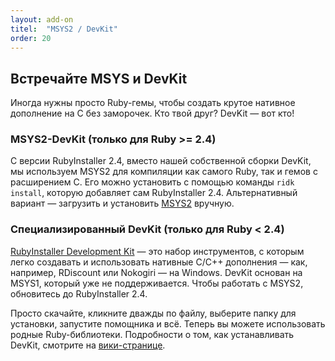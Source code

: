 ```yaml
---
layout: add-on
titel:  "MSYS2 / DevKit"
order: 20
---
```

##  Встречайте MSYS и DevKit

Иногда нужны просто Ruby-гемы, чтобы создать крутое нативное дополнение на C без заморочек. Кто твой друг? DevKit —
вот кто!

### MSYS2-DevKit (только для Ruby >= 2.4)

С версии RubyInstaller 2.4, вместо нашей собственной сборки DevKit, мы используем MSYS2 для компиляции как самого 
Ruby, так и гемов с расширением C. Его можно установить с помощью команды `ridk install`, которую добавляет сам
RubyInstaller 2.4. Альтернативный вариант — загрузить и установить [MSYS2](http://www.msys2.org) вручную.

### Специализированный DevKit (только для  Ruby < 2.4)

[RubyInstaller Development Kit](http://rubyinstaller.org/downloads/) — это набор инструментов, с которым легко создавать 
и использовать нативные C/C++ дополнения — как, например, RDiscount или Nokogiri — на Windows. DevKit основан на MSYS1, 
который уже не поддерживается. Чтобы работать с MSYS2, обновитесь до RubyInstaller 2.4. 

Просто скачайте, кликните дважды по файлу, выберите папку для установки, запустите помощника и всё. Теперь вы можете
использовать родные Ruby-библиотеки. Подробности о том, как устанавливать DevKit, смотрите на
[вики-странице](http://github.com/oneclick/rubyinstaller/wiki/Development-Kit).